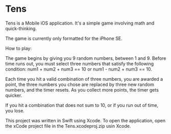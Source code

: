 # Tens
Tens is a Mobile iOS application. It's a simple game involving math and quick-thinking.

The game is currently only formatted for the iPhone SE.

How to play:

The game begins by giving you 9 random numbers, between 1 and 9. Before time runs out, you must select three numbers that satisfy the following condition:
  num1 + num2 + num3 == 10 or num1 - num2 + num3 == 10.
  
  Each time you hit a valid combination of three numbers, you are awarded a point, the three numbers you chose are replaced by three new random numbers, and the timer resets. As you collect more points, the timer gets quicker.
  
 If you hit a combination that does not sum to 10, or if you run out of time, you lose. 
 
 This project was written in Swift using Xcode. To open the application, open the xCode project file in the
 Tens.xcodeproj.zip usin Xcode.
